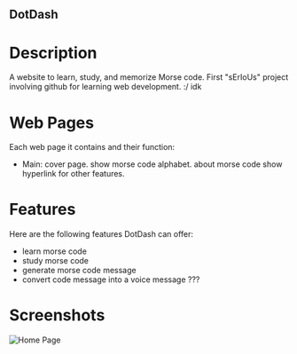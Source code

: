 ## DotDash

# Description
A website to learn, study, and memorize Morse code. First "sErIoUs" project involving github for learning web development. :/ idk 

# Web Pages
Each web page it contains and their function:
- Main: cover page. show morse code alphabet. about morse code show hyperlink for other features.

# Features
Here are the following features DotDash can offer:
- learn morse code
- study morse code
- generate morse code message
- convert code message into a voice message ???

# Screenshots
![Home Page](./screenshots/homepage.png)